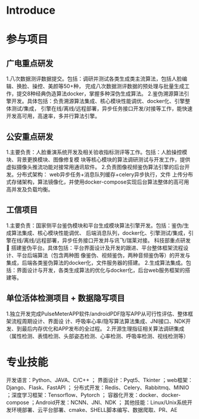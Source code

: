 # Introduce
# 参与项目
## 广电重点研发
1.八次数据测评数据提交。包括：调研并测试各类生成类主流算法，包括人脸编辑、换脸、操控、美颜等50+种，
完成八次数据测评数据的预处理与批量生成工作，提交8种经典伪造算法docker，掌握多种深伪生成算法。
2.鉴伪溯源算法引擎开发。具体包括：负责溯源算法集成、核心模块性能调优、docker化、引擎整体测试/集成，
引擎在线/离线/远程部署，异步任务接口开发/对接等工作，能快速开发高可用，高速率，多并行算法引擎。
## 公安重点研发
1.主要负责：人脸重演系统开发及相关验收指标测评等工作。包括：人脸操控模块、背景更换模块、图像修复模
块等核心模块的算法调研测试与开发工作，提供虚拟摄像头推流功能对接常用通讯软件。
2.负责图像视频鉴伪算法引擎的后台开发。分布式架构： web异步任务+消息队列缓存+celery异步执行，文件
上传分布式存储架构，算法镜像化，并使用docker-compose实现后台算法整体的高可用高并发及负载均衡。
## 工信项目
1.主要负责：国家侧平台鉴伪模块和平台生成模块算法引擎开发。包括：鉴伪/生成算法集成、核心模块性能调优、
后端消息队列，docker化、引擎测试/集成，引擎在线/离线/远程部署，异步任务接口开发并与讯飞/瑞莱对接。
科技部重点研发 搭建鉴伪平台。具体包括：平台界面设计及开发的跟进、平台整体框架流程设计、平台后端算法（包含两种图
像鉴伪、视频鉴伪，两种音频鉴伪等）的开发与集成，后端各类鉴伪算法的docker化，文件服务器的搭建。
2.生成算法集成。包括：界面设计与开发，各类生成算法的优化与docker化，后台web服务框架的搭建等。
## 单位活体检测项目 + 数据隐写项目
1.独立开发完成PulseMeterAPP软件/androidPDF隐写APP从可行性评估、整体框架流程周期设计、界面设
计、呼吸率心率/隐写算法算法集成、JNI接口、NDK开发、到最后内存优化和APP发布的全过程。
2.开源生理指征相关算法调研集成（属性检测、表情检测、头部姿态检测、心率检测、呼吸率检测、视线检测等）
# 专业技能
开发语言：Python、JAVA、C/C++ ； 界面设计：Pyqt5、Tkinter ；web框架：Django、Flask、FastAPI ； 
分布式开发：Redis、Celery、Rabbitmq、MINIO ；深度学习框架：Tensorflow、Pytorch ；
容器化开发：docker、docker-compose ；Android开发：NCNN、JNI、NDK ；
其他技能：Linux/Unix系统开发环境部署、云平台部署、cmake、SHELL脚本编写、数据爬取、PR、AE



